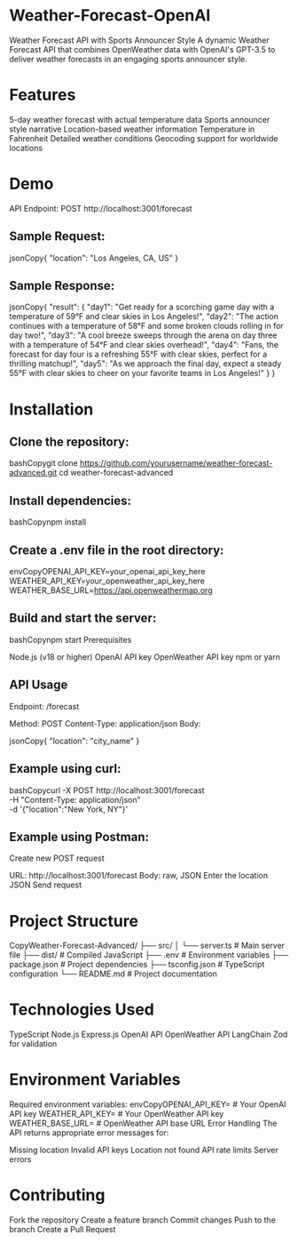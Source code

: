 # Weather-Forecast-OpenAI

Weather Forecast API with Sports Announcer Style
A dynamic Weather Forecast API that combines OpenWeather data with OpenAI's GPT-3.5 to deliver weather forecasts in an engaging sports announcer style.

# Features

5-day weather forecast with actual temperature data
Sports announcer style narrative
Location-based weather information
Temperature in Fahrenheit
Detailed weather conditions
Geocoding support for worldwide locations

# Demo

API Endpoint: POST http://localhost:3001/forecast

## Sample Request:

jsonCopy{
    "location": "Los Angeles, CA, US"
}

## Sample Response:
jsonCopy{
    "result": {
        "day1": "Get ready for a scorching game day with a temperature of 59°F and clear skies in Los Angeles!",
        "day2": "The action continues with a temperature of 58°F and some broken clouds rolling in for day two!",
        "day3": "A cool breeze sweeps through the arena on day three with a temperature of 54°F and clear skies overhead!",
        "day4": "Fans, the forecast for day four is a refreshing 55°F with clear skies, perfect for a thrilling matchup!",
        "day5": "As we approach the final day, expect a steady 55°F with clear skies to cheer on your favorite teams in Los Angeles!"
    }
}

# Installation

## Clone the repository:

bashCopygit clone https://github.com/yourusername/weather-forecast-advanced.git
cd weather-forecast-advanced

## Install dependencies:

bashCopynpm install

## Create a .env file in the root directory:

envCopyOPENAI_API_KEY=your_openai_api_key_here
WEATHER_API_KEY=your_openweather_api_key_here
WEATHER_BASE_URL=https://api.openweathermap.org

## Build and start the server:

bashCopynpm start
Prerequisites

Node.js (v18 or higher)
OpenAI API key
OpenWeather API key
npm or yarn

## API Usage

Endpoint: /forecast

Method: POST
Content-Type: application/json
Body:

jsonCopy{
    "location": "city_name"
}

## Example using curl:

bashCopycurl -X POST http://localhost:3001/forecast \
-H "Content-Type: application/json" \
-d '{"location":"New York, NY"}'

## Example using Postman:

Create new POST request

URL: http://localhost:3001/forecast
Body: raw, JSON
Enter the location JSON
Send request

# Project Structure

CopyWeather-Forecast-Advanced/
├── src/
│   └── server.ts             # Main server file
├── dist/                     # Compiled JavaScript
├── .env                      # Environment variables
├── package.json              # Project dependencies
├── tsconfig.json             # TypeScript configuration
└── README.md                 # Project documentation

# Technologies Used

TypeScript
Node.js
Express.js
OpenAI API
OpenWeather API
LangChain
Zod for validation

# Environment Variables

Required environment variables:
envCopyOPENAI_API_KEY=    # Your OpenAI API key
WEATHER_API_KEY=          # Your OpenWeather API key
WEATHER_BASE_URL=         # OpenWeather API base URL
Error Handling
The API returns appropriate error messages for:

Missing location
Invalid API keys
Location not found
API rate limits
Server errors

# Contributing

Fork the repository
Create a feature branch
Commit changes
Push to the branch
Create a Pull Request